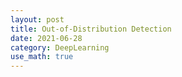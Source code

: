 ```yaml
---
layout: post
title: Out-of-Distribution Detection
date: 2021-06-28
category: DeepLearning
use_math: true
---
```

